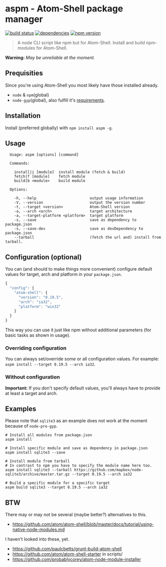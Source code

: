 
# aspm - Atom-Shell package manager
[![build status](http://img.shields.io/travis/bwin/aspm.svg?style=flat-square)](https://travis-ci.org/bwin/aspm)
[![dependencies](http://img.shields.io/david/bwin/aspm.svg?style=flat-square)](https://david-dm.org/bwin/aspm)
[![npm version](http://img.shields.io/npm/v/aspm.svg?style=flat-square)](https://npmjs.org/package/aspm)

> A node CLI script like npm but for Atom-Shell. Install and build npm-modules for Atom-Shell.

**Warning:** *May be unreliable at the moment.*

## Prequisities
Since you're using Atom-Shell you most likely have those installed already.
- `node` & `npm`(global)
- `node-gyp`(global), also fulfill it's [requirements](https://github.com/TooTallNate/node-gyp#installation).

## Installation
Install (preferred globally) with `npm install aspm -g`.

## Usage
```
  Usage: aspm [options] [command]

  Commands:

    install|i [module]  install module (fetch & build)
    fetch|f [module]    fetch module
    build|b <module>    build module

  Options:

    -h, --help                        output usage information
    -V, --version                     output the version number
    -t, --target <version>            Atom-Shell version
    -a, --arch <arch>                 target architecture
    -a, --target-platform <platform>  target platform
    -s, --save                        save as dependency to package.json
    -s, --save-dev                    save as devDependency to package.json
    --tarball                         (fetch the url and) install from tarball.
```

## Configuration (optional)
You can (and should to make things more convenient) configure default values for target, arch and platform in your `package.json`.
```js
{
  "config": {
    "atom-shell": {
      "version": "0.19.5",
      "arch": "ia32",
      "platform": "win32"
    }
  }
}
```
This way you can use it just like npm without additional parameters (for basic tasks as shown in usage).

### Overriding configuration
You can always set/override some or all configuration values. For example: `aspm install --target 0.19.5 --arch ia32`.

### Without configuration
**Important:** If you don't specify default values, you'll always have to provide at least a target and arch.

## Examples
Please note that `sqlite3` as an example does not work at the moment because of `node-pre-gyp`.
```
# Install all modules from package.json
aspm install

# Install specific module and save as dependency in package.json
aspm install sqlite3 --save

# Install module from tarball
# In contrast to npm you have to specify the module name here too.
aspm install sqlite3 --tarball https://github.com/mapbox/node-sqlite3/archive/master.tar.gz --target 0.19.5 --arch ia32

# Build a specific module for a specific target
aspm build sqlite3 --target 0.19.5 --arch ia32
```

## BTW
There may or may not be several (maybe better?) alternatives to this.
- https://github.com/atom/atom-shell/blob/master/docs/tutorial/using-native-node-modules.md

I haven't looked into these, yet.
- https://github.com/paulcbetts/grunt-build-atom-shell
- https://github.com/atom/atom-shell-starter in scripts/
- https://github.com/probablycorey/atom-node-module-installer